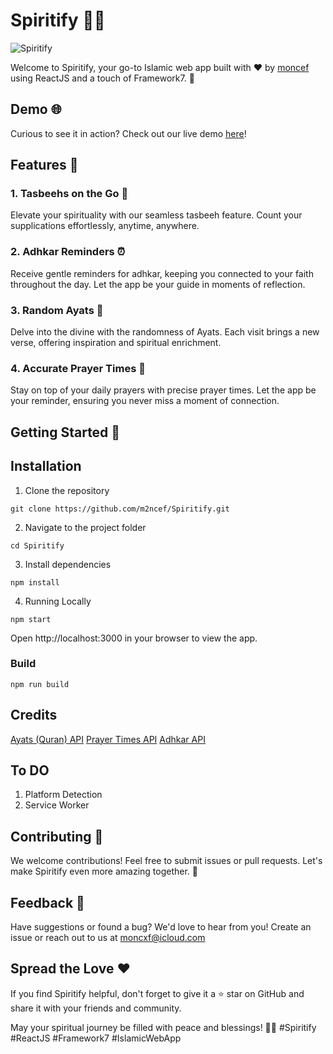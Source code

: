 # Spiritify 🤲🌟
![Spiritify](https://socialify.git.ci/m2ncef/Spiritify/image?description=1&descriptionEditable=&font=KoHo&language=1&name=1&owner=1&pattern=Diagonal%20Stripes&theme=Dark)

Welcome to Spiritify, your go-to Islamic web app built with ❤️ by [moncef](https://github.com/m2ncef) using ReactJS and a touch of Framework7. 🚀

## Demo 🌐

Curious to see it in action? Check out our live demo [here](https://Spiritify.netlify.app)!

## Features 🌈

### 1. Tasbeehs on the Go 📿
   Elevate your spirituality with our seamless tasbeeh feature. Count your supplications effortlessly, anytime, anywhere.

### 2. Adhkar Reminders ⏰
   Receive gentle reminders for adhkar, keeping you connected to your faith throughout the day. Let the app be your guide in moments of reflection.

### 3. Random Ayats 📖
   Delve into the divine with the randomness of Ayats. Each visit brings a new verse, offering inspiration and spiritual enrichment.

### 4. Accurate Prayer Times 🕌
   Stay on top of your daily prayers with precise prayer times. Let the app be your reminder, ensuring you never miss a moment of connection.

## Getting Started 🚀

## Installation
1. Clone the repository

```
git clone https://github.com/m2ncef/Spiritify.git
```

2. Navigate to the project folder

```
cd Spiritify
```

3. Install dependencies
   
```
npm install
```

4. Running Locally
   
```
npm start
```
   
Open http://localhost:3000 in your browser to view the app.

### Build
```
npm run build
```

##  Credits

[Ayats (Quran) API](https://alquran.cloud/api)
[Prayer Times API](https://aladhan.com/prayer-times-api)
[Adhkar API](https://github.com/ahegazy/muslimKit)

## To DO

1. Platform Detection
2. Service Worker 

## Contributing 🤝
We welcome contributions! Feel free to submit issues or pull requests. Let's make Spiritify even more amazing together. 🌟

## Feedback 💌
Have suggestions or found a bug? We'd love to hear from you! Create an issue or reach out to us at moncxf@icloud.com

## Spread the Love ❤️
If you find Spiritify helpful, don't forget to give it a ⭐️ star on GitHub and share it with your friends and community.

May your spiritual journey be filled with peace and blessings! 🌙🤲 #Spiritify #ReactJS #Framework7 #IslamicWebApp
